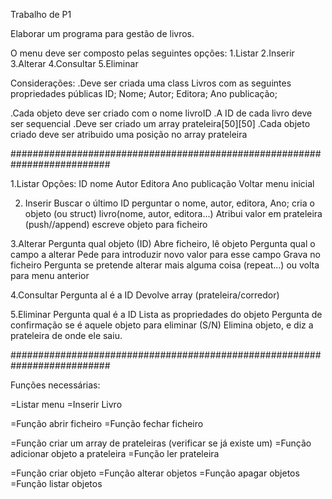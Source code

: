 Trabalho de P1


Elaborar um programa para gestão de livros.

O menu deve ser composto pelas seguintes opções:
1.Listar
2.Inserir
3.Alterar
4.Consultar
5.Eliminar

Considerações:
.Deve ser criada uma class Livros com as seguintes propriedades públicas
    ID;
    Nome;
    Autor;
    Editora;
    Ano publicação;

.Cada objeto deve ser criado com o nome livroID
.A ID de cada livro deve ser sequencial
.Deve ser criado um array prateleira[50][50]
.Cada objeto criado deve ser atribuido uma posição no array prateleira


##########################################################################

1.Listar
  Opções:
      ID
      nome
      Autor
      Editora
      Ano publicação
      Voltar menu inicial

2. Inserir
Buscar o último ID
perguntar o nome, autor, editora, Ano;
cria o objeto (ou struct) livro(nome, autor, editora...)
Atribui valor em prateleira (push//append)
escreve objeto para ficheiro

3.Alterar
Pergunta qual objeto (ID)
Abre ficheiro, lê objeto
Pergunta qual o campo a alterar
Pede para introduzir novo valor para esse campo
Grava no ficheiro
Pergunta se pretende alterar mais alguma coisa (repeat...) ou volta para menu anterior

4.Consultar
Pergunta al é a ID
Devolve array (prateleira/corredor)

5.Eliminar
Pergunta qual é a ID
Lista as propriedades do objeto
Pergunta de confirmação se é aquele objeto para eliminar (S/N)
Elimina objeto, e diz a prateleira de onde ele saiu.

##########################################################################

Funções necessárias:

=Listar menu
=Inserir Livro

=Função abrir ficheiro
=Função fechar ficheiro

=Função criar um array de prateleiras (verificar se já existe um)
=Função adicionar objeto a prateleira
=Função ler prateleira

=Função criar objeto
=Função alterar objetos
=Função apagar objetos
=Função listar objetos
